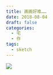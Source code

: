```yaml
---
title: 画画好难……
date: 2018-08-04
draft: false
categories:
  - 宅
  - 作
tags:
  - sketch
---
```


![](https://i0.wp.com/tva1.sinaimg.cn/large/006tNc79gy1ftxinvt54vj316o1kwqoc.jpg?ssl=1)
